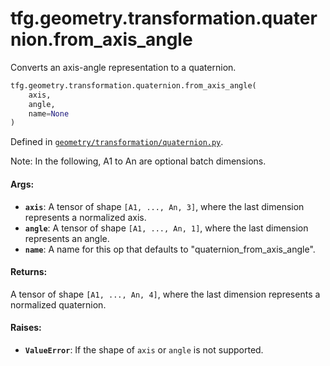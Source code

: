 <div itemscope itemtype="http://developers.google.com/ReferenceObject">
<meta itemprop="name" content="tfg.geometry.transformation.quaternion.from_axis_angle" />
<meta itemprop="path" content="Stable" />
</div>

# tfg.geometry.transformation.quaternion.from_axis_angle

Converts an axis-angle representation to a quaternion.

``` python
tfg.geometry.transformation.quaternion.from_axis_angle(
    axis,
    angle,
    name=None
)
```



Defined in [`geometry/transformation/quaternion.py`](https://github.com/tensorflow/graphics/blob/master/tensorflow_graphics/geometry/transformation/quaternion.py).

<!-- Placeholder for "Used in" -->

Note:
  In the following, A1 to An are optional batch dimensions.

#### Args:

* <b>`axis`</b>: A tensor of shape `[A1, ..., An, 3]`, where the last dimension
    represents a normalized axis.
* <b>`angle`</b>: A tensor of shape `[A1, ..., An, 1]`, where the last dimension
    represents an angle.
* <b>`name`</b>: A name for this op that defaults to "quaternion_from_axis_angle".


#### Returns:

A tensor of shape `[A1, ..., An, 4]`, where the last dimension represents
a normalized quaternion.


#### Raises:

* <b>`ValueError`</b>: If the shape of `axis` or `angle` is not supported.